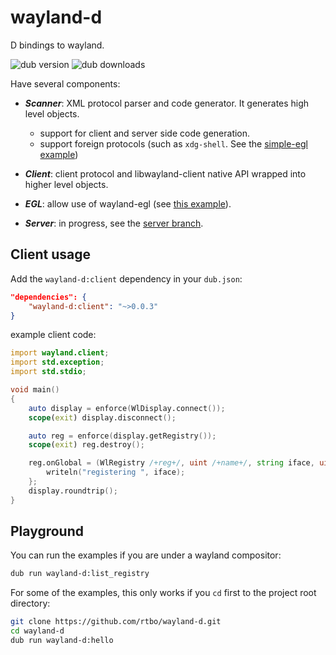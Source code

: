 # wayland-d

D bindings to wayland.

![dub version](https://img.shields.io/dub/v/wayland-d.svg)
![dub downloads](https://img.shields.io/dub/dt/wayland-d.svg)

Have several components:
 - __*Scanner*__: XML protocol parser and code generator. It generates high level objects.
   - support for client and server side code generation.
   - support foreign protocols (such as `xdg-shell`. See the [simple-egl example](https://github.com/rtbo/wayland-d/blob/master/examples/simple_egl/source/simple_egl.d))

 - __*Client*__: client protocol and libwayland-client native API wrapped into higher level objects.

 - __*EGL*__: allow use of wayland-egl (see [this example](https://github.com/rtbo/wayland-d/blob/master/examples/simple_egl/source/simple_egl.d)).

 - __*Server*__: in progress, see the [server branch](https://github.com/rtbo/wayland-d/tree/server).


## Client usage

Add the `wayland-d:client` dependency in your `dub.json`:
```json
"dependencies": {
    "wayland-d:client": "~>0.0.3"
}
```

example client code:
```d
import wayland.client;
import std.exception;
import std.stdio;

void main()
{
    auto display = enforce(WlDisplay.connect());
	scope(exit) display.disconnect();

    auto reg = enforce(display.getRegistry());
	scope(exit) reg.destroy();

    reg.onGlobal = (WlRegistry /+reg+/, uint /+name+/, string iface, uint /+ver+/) {
        writeln("registering ", iface);
    };
    display.roundtrip();
}
```

## Playground

You can run the examples if you are under a wayland compositor:
```sh
dub run wayland-d:list_registry
```
For some of the examples, this only works if you `cd` first to the project root
directory:

```sh
git clone https://github.com/rtbo/wayland-d.git
cd wayland-d
dub run wayland-d:hello
```
